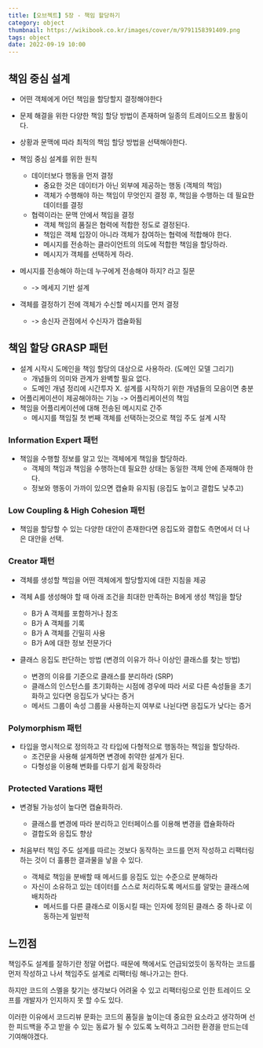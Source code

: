 ```yaml
---
title: [오브젝트] 5장 - 책임 할당하기
category: object
thumbnail: https://wikibook.co.kr/images/cover/m/9791158391409.png
tags: object
date: 2022-09-19 10:00
---
```


## 책임 중심 설계

- 어떤 객체에게 어던 책임을 할당할지 결정해야한다
- 문제 해결을 위한 다양한 책임 할당 방법이 존재하며 일종의 트레이드오프 활동이다.
- 상황과 문맥에 따라 최적의 책임 할당 방법을 선택해야한다.

- 책임 중심 설계를 위한 원칙
    - 데이터보다 행동을 먼저 결정
        - 중요한 것은 데이터가 아닌 외부에 제공하는 행동 (객체의 책임)
        - 객체가 수행해야 하는 책임이 무엇인지 결정 후, 책임을 수행하는 데 필요한 데이터를 결정
    - 협력이라는 문맥 안에서 책임을 결정
        - 객체 책임의 품질은 협력에 적합한 정도로 결정된다.
        - 책임은 객체 입장이 아니라 객체가 참여하는 협력에 적합해야 한다.
        - 메시지를 전송하는 클라이언트의 의도에 적합한 책임을 할당하라.
        - 메시지가 객체를 선택하게 하라.

- 메시지를 전송해야 하는데 누구에게 전송해야 하지? 라고 질문
    - -> 메세지 기반 설계
- 객체를 결정하기 전에 객체가 수신할 메시지를 먼저 결정
    - -> 송신자 관점에서 수신자가 캡슐화됨

## 책임 할당 GRASP 패턴

- 설계 시작시 도메인을 책임 할당의 대상으로 사용하라. (도메인 모델 그리기)
    - 개념들의 의미와 관계가 완벽할 필요 없다.
    - 도메인 개념 정리에 시간투자 X. 설계를 시작하기 위한 개념들의 모음이면 충분
- 어플리케이션이 제공해야하는 기능 -> 어플리케이션의 책임
- 책임을 어플리케이션에 대해 전송된 메시지로 간주
    - 메시지를 책임질 첫 번째 객체를 선택하는것으로 책임 주도 설계 시작

### Information Expert 패턴

- 책임을 수행할 정보를 알고 있는 객체에게 책임을 할당하라.
    - 객체의 책임과 책임을 수행하는데 필요한 상태는 동일한 객체 안에 존재해야 한다.
    - 정보와 행동이 가까이 있으면 캡슐화 유지됨 (응집도 높이고 결합도 낮추고)

### Low Coupling & High Cohesion 패턴

- 책임을 할당할 수 있는 다양한 대안이 존재한다면 응집도와 결합도 측면에서 더 나은 대안을 선택.

### Creator 패턴

- 객체를 생성할 책임을 어떤 객체에게 할당할지에 대한 지침을 제공
- 객체 A를 생성해야 할 때 아래 조건을 최대한 만족하는 B에게 생성 책임을 할당
    - B가 A 객체를 포함하거나 참조
    - B가 A 객체를 기록
    - B가 A 객체를 긴밀히 사용
    - B가 A에 대한 정보 전문가다

- 클래스 응집도 판단하는 방법 (변경의 이유가 하나 이상인 클래스를 찾는 방법)
    - 변경의 이유를 기준으로 클래스를 분리하라 (SRP)
    - 클래스의 인스턴스를 초기화하는 시점에 경우에 따라 서로 다른 속성들을 초기화하고 있다면 응집도가 낮다는 증거
    - 메서드 그룹이 속성 그룹을 사용하는지 여부로 나뉜다면 응집도가 낮다는 증거

### Polymorphism 패턴

- 타입을 명시적으로 정의하고 각 타입에 다형적으로 행동하는 책임을 할당하라.
    - 조건문을 사용해 설계하면 변경에 취약한 설계가 된다.
    - 다형성을 이용해 변화를 다루기 쉽게 확장하라

### Protected Varations 패턴

- 변경될 가능성이 높다면 캡슐화하라.
    - 클래스를 변경에 따라 분리하고 인터페이스를 이용해 변경을 캡슐화하라
    - 결합도와 응집도 향상

- 처음부터 책임 주도 설계를 따르는 것보다 동작하는 코드를 먼저 작성하고 리팩터링하는 것이 더 훌륭한 결과물을 낳을 수 있다.
    - 객체로 책임을 분배할 때 메서드를 응집도 있는 수준으로 분해하라
    - 자신이 소유하고 있는 데이터를 스스로 처리하도록 메서드를 알맞는 클래스에 배치하라
        - 메서드를 다른 클래스로 이동시킬 때는 인자에 정의된 클래스 중 하나로 이동하는게 일반적

## 느낀점

책임주도 설계를 잘하기란 정말 어렵다. 때문에 책에서도 언급되었듯이 동작하는 코드를 먼저 작성하고 나서 책임주도 설계로 리팩터링 해나가고는 한다.

하지만 코드의 스멜을 찾기는 생각보다 어려울 수 있고 리팩터링으로 인한 트레이드 오프를 개발자가 인지하지 못 할 수도 있다.

이러한 이유에서 코드리뷰 문화는 코드의 품질을 높이는데 중요한 요소라고 생각하며 선한 피드백을 주고 받을 수 있는 동료가 될 수 있도록 노력하고 그러한 환경을 만드는데 기여해야겠다.
